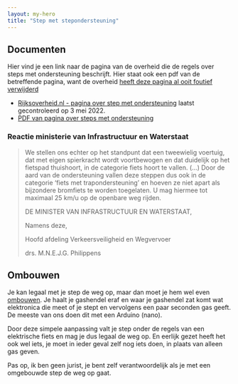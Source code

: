 ```yaml
---
layout: my-hero
title: "Step met stepondersteuning"
---
```


## Documenten

Hier vind je een link naar de pagina van de overheid die de regels over steps met ondersteuning beschrijft. Hier staat ook een pdf van de betreffende pagina, want de overheid [heeft deze pagina al ooit foutief verwijderd](https://svrooij.io/2022/03/30/step-met-ondersteuning/#step-met-trapondersteuning)

- [Rijksoverheid.nl - pagina over step met ondersteuning][step-overheid] laatst gecontroleerd op 3 mei 2022.
- [PDF van pagina over steps met ondersteuning](/assets/docs/Regels_voor_elektrische_steps_met_trapondersteuning.pdf)

### Reactie ministerie van Infrastructuur en Waterstaat

> We stellen ons echter op het standpunt dat een tweewielig voertuig, dat met eigen spierkracht wordt voortbewogen en dat duidelijk op het fietspad thuishoort, in de categorie fiets hoort te vallen. (...) Door de aard van de ondersteuning vallen deze steppen dus ook in de categorie ‘fiets met trapondersteuning’ en hoeven ze niet apart als bijzondere bromfiets te worden toegelaten. U mag hiermee tot maximaal 25 km/u op de openbare weg rijden.
>
> DE MINISTER VAN INFRASTRUCTUUR EN WATERSTAAT,
>
> Namens deze,
>
> Hoofd afdeling Verkeersveiligheid en Wegvervoer
>
> drs. M.N.E.J.G. Philippens

## Ombouwen

Je kan legaal met je step de weg op, maar dan moet je hem wel even [ombouwen](https://stepombouw.nl). Je haalt je gashendel eraf en waar je gashendel zat komt wat elektronica die meet of je stept en vervolgens een paar seconden gas geeft. De meeste van ons doen dit met een Arduino (nano).

Door deze simpele aanpassing valt je step onder de regels van een elektrische fiets en mag je dus legaal de weg op. En eerlijk gezet heeft het ook wel iets, je moet in ieder geval zelf nog iets doen, in plaats van alleen gas geven.

Pas op, ik ben geen jurist, je bent zelf verantwoordelijk als je met een omgebouwde step de weg op gaat.

[step-overheid]: https://www.rijksoverheid.nl/onderwerpen/voertuigen-op-de-weg/e-step-met-trapondersteuning
